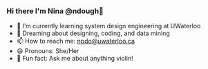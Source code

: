 ### Hi there I'm Nina @ndough👋

- 🔭 I’m currently learning system design engineering at UWaterloo
- 🌱 Dreaming about designing, coding, and data mining
- 📫 How to reach me: npdo@uwaterloo.ca
- 😄 Pronouns: She/Her
- 🎻 Fun fact: Ask me about anything violin!

<!--
**ndough/ndough** is a ✨ _special_ ✨ repository because its `README.md` (this file) appears on your GitHub profile.

-->
